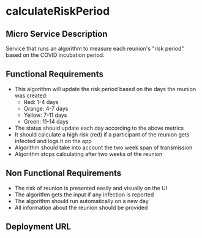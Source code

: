 # calculateRiskPeriod


## Micro Service Description
Service that runs an algorithm to measure each reunion's "risk period" based on the COVID incubation period.

## Functional Requirements
- This algorithm will update the risk period based on the days the reunion was created:
  * Red: 1-4 days
  * Orange: 4-7 days
  * Yellow: 7-11 days
  * Green: 11-14 days
- The status should update each day according to the above metrics
- It should calculate a high risk (red) if a participant of the reunion gets infected and logs it on the app
- Algorithm should take into account the two week span of transmission
- Algorithm stops calculating after two weeks of the reunion

## Non Functional Requirements
- The risk of reunion is presented easily and visually on the UI
- The algorithm gets the input if any infection is reported
- The algorithm should run automatically on a new day
- All information about the reunion should be provided

## Deployment URL


